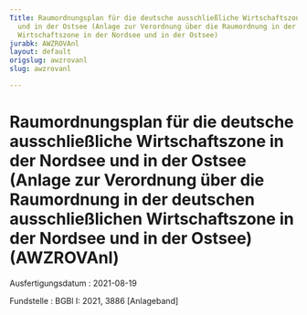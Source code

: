 ```yaml
---
Title: Raumordnungsplan für die deutsche ausschließliche Wirtschaftszone in der Nordsee
  und in der Ostsee (Anlage zur Verordnung über die Raumordnung in der deutschen ausschließlichen
  Wirtschaftszone in der Nordsee und in der Ostsee)
jurabk: AWZROVAnl
layout: default
origslug: awzrovanl
slug: awzrovanl

---
```


# Raumordnungsplan für die deutsche ausschließliche Wirtschaftszone in der Nordsee und in der Ostsee (Anlage zur Verordnung über die Raumordnung in der deutschen ausschließlichen Wirtschaftszone in der Nordsee und in der Ostsee) (AWZROVAnl)

Ausfertigungsdatum
:   2021-08-19

Fundstelle
:   BGBl I: 2021, 3886 [Anlageband]


